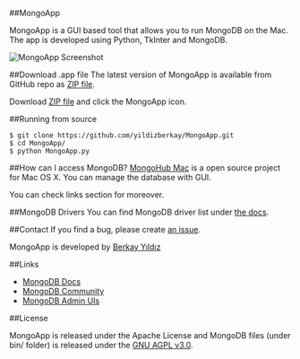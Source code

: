 ##MongoApp

MongoApp is a GUI based tool that allows you to run MongoDB on the Mac. The app is developed using Python, TkInter and MongoDB.

![MongoApp Screenshot](https://raw2.github.com/yildizberkay/MongoApp/master/assets/images/MongoAppScreenshot.png)

##Download .app file
The latest version of MongoApp is available from GitHub repo as [ZIP file](https://github.com/yildizberkay/MongoApp/raw/master/MongoApp.zip).

Download [ZIP file](https://github.com/yildizberkay/MongoApp/raw/master/MongoApp.zip) and click the MongoApp icon.

##Running from source
```
$ git clone https://github.com/yildizberkay/MongoApp.git
$ cd MongoApp/
$ python MongoApp.py
```

##How can I access MongoDB?
[MongoHub Mac](https://github.com/fotonauts/MongoHub-Mac) is a open source project for Mac OS X. You can manage the database with GUI. 

You can check links section for moreover.

##MongoDB Drivers
You can find MongoDB driver list under [the docs](http://docs.mongodb.org/ecosystem/drivers/).

##Contact
If you find a bug, please create [an issue](https://github.com/yildizberkay/MongoApp/issues).

MongoApp is developed by [Berkay Yıldız](http://git.io/berkay)

##Links

- [MongoDB Docs](http://docs.mongodb.org)
- [MongoDB Community](http://www.mongodb.org/get-involved)
- [MongoDB Admin UIs](http://docs.mongodb.org/ecosystem/tools/administration-interfaces/)

##License

MongoApp is released under the Apache License and MongoDB files (under bin/ folder) is released under the [GNU AGPL v3.0](http://www.mongodb.org/about/licensing/).
